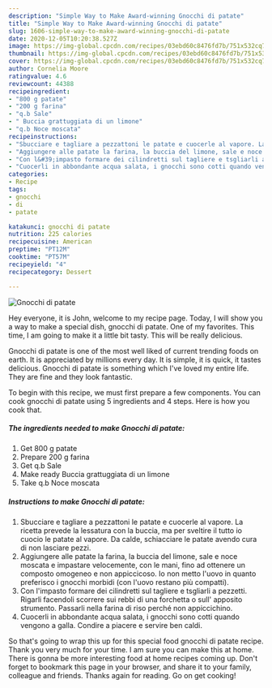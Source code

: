 ```yaml
---
description: "Simple Way to Make Award-winning Gnocchi di patate"
title: "Simple Way to Make Award-winning Gnocchi di patate"
slug: 1606-simple-way-to-make-award-winning-gnocchi-di-patate
date: 2020-12-05T10:20:38.527Z
image: https://img-global.cpcdn.com/recipes/03ebd60c8476fd7b/751x532cq70/gnocchi-di-patate-recipe-main-photo.jpg
thumbnail: https://img-global.cpcdn.com/recipes/03ebd60c8476fd7b/751x532cq70/gnocchi-di-patate-recipe-main-photo.jpg
cover: https://img-global.cpcdn.com/recipes/03ebd60c8476fd7b/751x532cq70/gnocchi-di-patate-recipe-main-photo.jpg
author: Cornelia Moore
ratingvalue: 4.6
reviewcount: 44388
recipeingredient:
- "800 g patate"
- "200 g farina"
- "q.b Sale"
- " Buccia grattuggiata di un limone"
- "q.b Noce moscata"
recipeinstructions:
- "Sbucciare e tagliare a pezzattoni le patate e cuocerle al vapore. La ricetta prevede la lessatura con la buccia, ma per sveltire il tutto io cuocio le patate al vapore. Da calde, schiacciare le patate avendo cura di non lasciare pezzi."
- "Aggiungere alle patate la farina, la buccia del limone, sale e noce moscata e impastare velocemente, con le mani, fino ad ottenere un composto omogeneo e non appiccicoso. Io non metto l&#39;uovo in quanto preferisco i gnocchi morbidi (con l&#39;uovo restano più compatti)."
- "Con l&#39;impasto formare dei cilindretti sul tagliere e tsgliarli a pezzetti. Rigarli facendoli scorrere sui rebbi di una forchetta o sull&#39; apposito strumento. Passarli nella farina di riso perché non appiccichino."
- "Cuocerli in abbondante acqua salata, i gnocchi sono cotti quando vengono a galla. Condire a piacere e servire ben caldi."
categories:
- Recipe
tags:
- gnocchi
- di
- patate

katakunci: gnocchi di patate 
nutrition: 225 calories
recipecuisine: American
preptime: "PT12M"
cooktime: "PT57M"
recipeyield: "4"
recipecategory: Dessert

---
```



![Gnocchi di patate](https://img-global.cpcdn.com/recipes/03ebd60c8476fd7b/751x532cq70/gnocchi-di-patate-recipe-main-photo.jpg)

Hey everyone, it is John, welcome to my recipe page. Today, I will show you a way to make a special dish, gnocchi di patate. One of my favorites. This time, I am going to make it a little bit tasty. This will be really delicious.



Gnocchi di patate is one of the most well liked of current trending foods on earth. It is appreciated by millions every day. It is simple, it is quick, it tastes delicious. Gnocchi di patate is something which I've loved my entire life. They are fine and they look fantastic.


To begin with this recipe, we must first prepare a few components. You can cook gnocchi di patate using 5 ingredients and 4 steps. Here is how you cook that.

<!--inarticleads1-->

##### The ingredients needed to make Gnocchi di patate:

1. Get 800 g patate
1. Prepare 200 g farina
1. Get q.b Sale
1. Make ready  Buccia grattuggiata di un limone
1. Take q.b Noce moscata




<!--inarticleads2-->

##### Instructions to make Gnocchi di patate:

1. Sbucciare e tagliare a pezzattoni le patate e cuocerle al vapore. La ricetta prevede la lessatura con la buccia, ma per sveltire il tutto io cuocio le patate al vapore. Da calde, schiacciare le patate avendo cura di non lasciare pezzi.
1. Aggiungere alle patate la farina, la buccia del limone, sale e noce moscata e impastare velocemente, con le mani, fino ad ottenere un composto omogeneo e non appiccicoso. Io non metto l&#39;uovo in quanto preferisco i gnocchi morbidi (con l&#39;uovo restano più compatti).
1. Con l&#39;impasto formare dei cilindretti sul tagliere e tsgliarli a pezzetti. Rigarli facendoli scorrere sui rebbi di una forchetta o sull&#39; apposito strumento. Passarli nella farina di riso perché non appiccichino.
1. Cuocerli in abbondante acqua salata, i gnocchi sono cotti quando vengono a galla. Condire a piacere e servire ben caldi.




So that's going to wrap this up for this special food gnocchi di patate recipe. Thank you very much for your time. I am sure you can make this at home. There is gonna be more interesting food at home recipes coming up. Don't forget to bookmark this page in your browser, and share it to your family, colleague and friends. Thanks again for reading. Go on get cooking!
